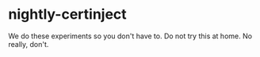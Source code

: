 # nightly-certinject
We do these experiments so you don't have to.  Do not try this at home.  No really, don't.
